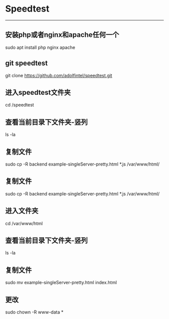 # Speedtest

***
## 安装php或者nginx和apache任何一个
  sudo apt install php nginx apache
## git speedtest
  git clone https://github.com/adolfintel/speedtest.git
## 进入speedtest文件夹
  cd /speedtest
## 查看当前目录下文件夹-竖列
  ls -la
## 复制文件
  sudo cp -R backend example-singleServer-pretty.html *.js /var/www/html/
## 复制文件
  sudo cp -R backend example-singleServer-pretty.html *.js /var/www/html/
## 进入文件夹
  cd /var/www/html
## 查看当前目录下文件夹-竖列
  ls -la
## 复制文件
  sudo mv example-singleServer-pretty.html index.html
## 更改
  sudo chown -R www-data *

